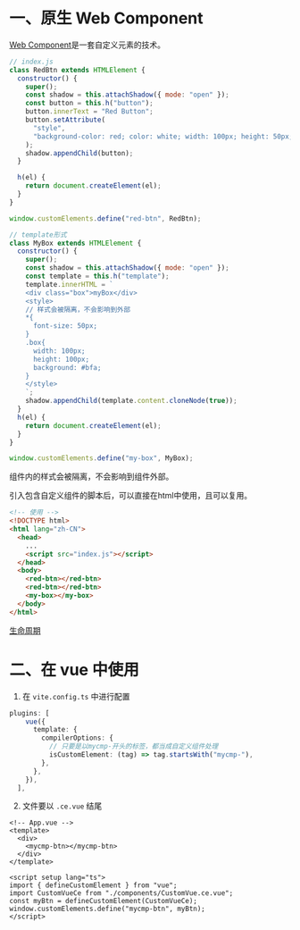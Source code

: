 # 一、原生 Web Component

[Web Component](https://developer.mozilla.org/zh-CN/docs/Web/API/Web_components)是一套自定义元素的技术。

```javascript
// index.js
class RedBtn extends HTMLElement {
  constructor() {
    super();
    const shadow = this.attachShadow({ mode: "open" });
    const button = this.h("button");
    button.innerText = "Red Button";
    button.setAttribute(
      "style",
      "background-color: red; color: white; width: 100px; height: 50px; border-radius: 5px;"
    );
    shadow.appendChild(button);
  }

  h(el) {
    return document.createElement(el);
  }
}

window.customElements.define("red-btn", RedBtn);

// template形式
class MyBox extends HTMLElement {
  constructor() {
    super();
    const shadow = this.attachShadow({ mode: "open" });
    const template = this.h("template");
    template.innerHTML = `
    <div class="box">myBox</div>
    <style>
    // 样式会被隔离，不会影响到外部
    *{
      font-size: 50px;
    }
    .box{
      width: 100px;
      height: 100px;
      background: #bfa;
    }
    </style>
    `;
    shadow.appendChild(template.content.cloneNode(true));
  }
  h(el) {
    return document.createElement(el);
  }
}

window.customElements.define("my-box", MyBox);

```

组件内的样式会被隔离，不会影响到组件外部。

引入包含自定义组件的脚本后，可以直接在html中使用，且可以复用。

```html
<!-- 使用 -->
<!DOCTYPE html>
<html lang="zh-CN">
  <head>
    ...
    <script src="index.js"></script>
  </head>
  <body>
    <red-btn></red-btn>
    <red-btn></red-btn>
    <my-box></my-box>
  </body>
</html>
```

[生命周期](https://developer.mozilla.org/zh-CN/docs/Web/API/Web_components/Using_custom_elements#%E4%BD%BF%E7%94%A8%E7%94%9F%E5%91%BD%E5%91%A8%E6%9C%9F%E5%9B%9E%E8%B0%83%E5%87%BD%E6%95%B0)

# 二、在 vue 中使用

1. 在 `vite.config.ts` 中进行配置

```typescript
plugins: [
    vue({
      template: {
        compilerOptions: {
          // 只要是以mycmp-开头的标签，都当成自定义组件处理
          isCustomElement: (tag) => tag.startsWith("mycmp-"),
        },
      },
    }),
  ],
```

2. 文件要以 `.ce.vue` 结尾

```vue
<!-- App.vue -->
<template>
  <div>
    <mycmp-btn></mycmp-btn>
  </div>
</template>

<script setup lang="ts">
import { defineCustomElement } from "vue";
import CustomVueCe from "./components/CustomVue.ce.vue";
const myBtn = defineCustomElement(CustomVueCe);
window.customElements.define("mycmp-btn", myBtn);
</script>
```



